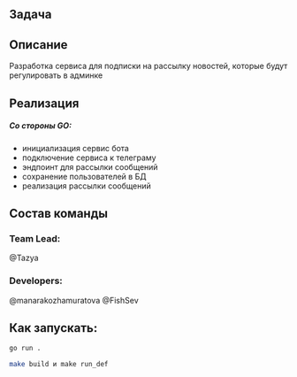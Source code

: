 ## Задача

## Описание
Разработка сервиса для подписки на рассылку новостей, которые будут регулировать в админке


## Реализация 
##### Со стороны GO: 
- инициализация сервис бота
- подключение сервиса к телеграму
- эндпоинт для рассылки сообщений
- сохранение пользователей в БД
- реализация рассылки сообщений

## Состав команды
### Team Lead:
@Tazya
### Developers:
@manarakozhamuratova
@FishSev 

## Как запускать:
```bash
go run . 
```

```bash 
make build и make run_def 
```
